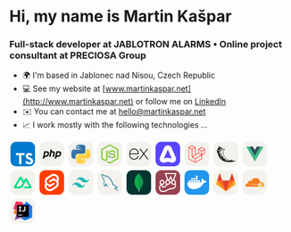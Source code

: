 # Hi, my name is Martin Kašpar

### Full-stack developer at JABLOTRON ALARMS • Online project consultant at PRECIOSA Group

- 🌍 I'm based in Jablonec nad Nisou, Czech Republic
- 💻 See my website at [www.martinkaspar.net](http://www.martinkaspar.net) or follow me on [LinkedIn](https://www.linkedin.com/in/kaspim)
- ✉️ You can contact me at [hello@martinkaspar.net](mailto:hello@martinkaspar.net)
- 📈 I work mostly with the following technologies ...

[<img style="margin: 2px; width: 44px; height: 44px" alt="TypeScript" width="44px" height="44px" src="/media/technologies/typescript.svg" />](https://www.typescriptlang.org/)
[<img style="margin: 2px; width: 44px; height: 44px" alt="PHP" width="44px" height="44px" src="/media/technologies/php.svg" />](https://www.php.net/)
[<img style="margin: 2px; width: 44px; height: 44px" alt="Python" width="44px" height="44px" src="/media/technologies/python.svg" />](https://www.python.org/)
[<img style="margin: 2px; width: 44px; height: 44px" alt="Node.js" width="44px" height="44px" src="/media/technologies/nodejs.svg" />](https://nodejs.org/)
[<img style="margin: 2px; width: 44px; height: 44px" alt="Express.js" width="44px" height="44px" src="/media/technologies/expressjs.svg" />](https://expressjs.com/)
[<img style="margin: 2px; width: 44px; height: 44px" alt="Adonis" width="44px" height="44px" src="/media/technologies/adonis.svg" />](https://adonisjs.com/)
[<img style="margin: 2px; width: 44px; height: 44px" alt="Laravel" width="44px" height="44px" src="/media/technologies/laravel.svg" />](https://laravel.com/)
[<img style="margin: 2px; width: 44px; height: 44px" alt="Flask" width="44px" height="44px" src="/media/technologies/flask.svg" />](https://flask.palletsprojects.com/)
[<img style="margin: 2px; width: 44px; height: 44px" alt="Vue.js" width="44px" height="44px" src="/media/technologies/vuejs.svg" />](https://vuejs.org/)
[<img style="margin: 2px; width: 44px; height: 44px" alt="Nuxt" width="44px" height="44px" src="/media/technologies/nuxtjs.svg" />](https://nuxt.com/)
[<img style="margin: 2px; width: 44px; height: 44px" alt="Svelte" width="44px" height="44px" src="/media/technologies/svelte.svg" />](https://svelte.dev/)
[<img style="margin: 2px; width: 44px; height: 44px" alt="TailwindCSS" width="44px" height="44px" src="/media/technologies/tailwindcss.svg" />](https://tailwindcss.com/)
[<img style="margin: 2px; width: 44px; height: 44px" alt="MySQL" width="44px" height="44px" src="/media/technologies/mysql.svg" />](https://www.mysql.com/)
[<img style="margin: 2px; width: 44px; height: 44px" alt="MongoDB" width="44px" height="44px" src="/media/technologies/mongodb.svg" />](https://www.mongodb.com/)
[<img style="margin: 2px; width: 44px; height: 44px" alt="Jest" width="44px" height="44px" src="/media/technologies/jest.svg" />](https://jestjs.io/)
[<img style="margin: 2px; width: 44px; height: 44px" alt="Docker" width="44px" height="44px" src="/media/technologies/docker.svg" />](https://www.docker.com/)
[<img style="margin: 2px; width: 44px; height: 44px" alt="GitLab" width="44px" height="44px" src="/media/technologies/gitlab.svg" />](https://www.gitlab.com/)
[<img style="margin: 2px; width: 44px; height: 44px" alt="CloudFlare" width="44px" height="44px" src="/media/technologies/cloudflare.svg" />](https://www.cloudflare.com/)
[<img style="margin: 2px; width: 44px; height: 44px" alt="JetBrains" width="44px" height="44px" src="/media/technologies/idea.svg" />](https://www.jetbrains.com/)
